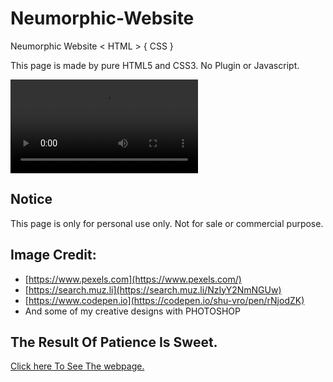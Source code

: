 # Neumorphic-Website
Neumorphic Website &lt; HTML > { CSS }

This page is made by pure HTML5 and CSS3. No Plugin or Javascript. 

![Preview Of The Webpage](https://raw.githubusercontent.com/shu-vro/Neumorphic-Website/main/resources/video/preview.mp4)

## Notice
This page is only for personal use only. Not for sale or commercial purpose.

## Image Credit: 
- [https://www.pexels.com](https://www.pexels.com/)
- [https://search.muz.li](https://search.muz.li/NzIyY2NmNGUw)
- [https://www.codepen.io](https://codepen.io/shu-vro/pen/rNjodZK)
- And some of my creative designs with PHOTOSHOP

## The Result Of Patience Is Sweet. 
[Click here To See The webpage.](https://shu-vro.github.io/Neumorphic-Website/index.html)
